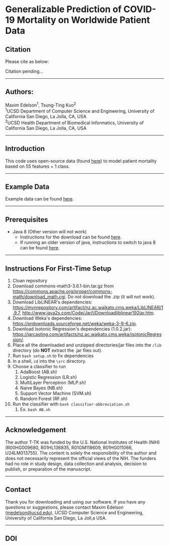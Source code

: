 # Generalizable Prediction of COVID-19 Mortality on Worldwide Patient Data

## Citation
Please cite as below:

Citation pending...

---

## Authors:
Maxim Edelson<sup>1</sup>, Tsung-Ting Kuo<sup>2</sup> <br>
<sup>1</sup>UCSD Department of Computer Science and Engineering, University of California San Diego, La Jolla, CA, USA <br>
<sup>2</sup>UCSD Health Department of Biomedical Informatics, University of California San Diego, La Jolla, CA, USA

---

## Introduction
This code uses open-source data (found [here](https://github.com/beoutbreakprepared/nCoV2019)) to model patient mortality based on 55 features + 1 class.

---

## Example Data
Example data can be found [here](data/example.csv).

---

## Prerequisites
  - Java 8 (Other version will not work)
    - Instructions for the download can be found [here](https://stackoverflow.com/questions/24342886/how-to-install-java-8-on-mac).
    - If running an older version of java, instructions to switch to java 8 can be found [here](https://stackoverflow.com/questions/21964709/how-to-set-or-change-the-default-java-jdk-version-on-macos).

---

## Instructions For First-Time Setup
1. Cloan repository
2. Download commons-math3-3.6.1-bin.tar.gz from https://commons.apache.org/proper/commons-math/download_math.cgi. Do not download the .zip (it will not work).
3. Download LibLINEAR's dependencies: https://mvnrepository.com/artifact/nz.ac.waikato.cms.weka/LibLINEAR/1.9.7, http://www.java2s.com/Code/Jar/l/Downloadliblinear192jar.htm.
4. Download Weka's dependencies: https://prdownloads.sourceforge.net/weka/weka-3-9-6.zip.
5. Download Isotonic Regression's dependencies (1.0.2.jar): https://jarcasting.com/artifacts/nz.ac.waikato.cms.weka/isotonicRegression/.
6. Place all the downloaded and unzipped directories/jar files into the `/lib` directory (do **NOT** extract the .jar files out).
7. Run `bash setup.sh` to fix dependencies
8. In a shell, `cd` into the `\src` directory.
9. Choose a classifier to run
   1. AdaBoost (AB.sh)
   2. Logistic Regression (LR.sh)
   3. MultiLayer Perceptron (MLP.sh)
   4. Naive Bayes (NB.sh)
   5. Support Vector Machine (SVM.sh)
   6. Random Forest (RF.sh)
10. Run the classifier with `bash classifier-abbreviation.sh`
    1.  Ex. `bash AB.sh`

---

## Acknowledgement
The author T-TK was funded by the U.S. National Institutes of Health (NIH) (R00HG009680, R01HL136835, R01GM118609, R01HG011066, U24LM013755). The content is solely the responsibility of the author and does not necessarily represent the official views of the NIH. The funders had no role in study design, data collection and analysis, decision to publish, or preparation of the manuscript.

---

## Contact
Thank you for downloading and using our software. If you have any questions or suggestions, please contact Maxim Edelson (medelson@ucsd.edu), UCSD Computer Science and Engineering, University of California San Diego, La Joll,a USA.

---

## DOI
